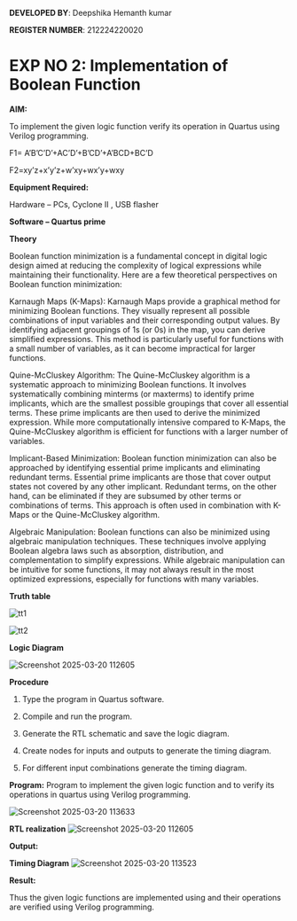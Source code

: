 **DEVELOPED BY**: Deepshika Hemanth kumar

**REGISTER NUMBER**: 212224220020


# EXP NO 2: Implementation of Boolean Function

**AIM:**

To implement the given logic function verify its operation in Quartus using Verilog programming.

F1= A’B’C’D’+AC’D’+B’CD’+A’BCD+BC’D 

F2=xy’z+x’y’z+w’xy+wx’y+wxy

**Equipment Required:**

Hardware – PCs, Cyclone II , USB flasher

**Software – Quartus prime**

**Theory**

Boolean function minimization is a fundamental concept in digital logic design aimed at reducing the complexity of logical expressions while maintaining their functionality. Here are a few theoretical perspectives on Boolean function minimization:

Karnaugh Maps (K-Maps):
Karnaugh Maps provide a graphical method for minimizing Boolean functions. They visually represent all possible combinations of input variables and their corresponding output values. By identifying adjacent groupings of 1s (or 0s) in the map, you can derive simplified expressions. This method is particularly useful for functions with a small number of variables, as it can become impractical for larger functions.

Quine-McCluskey Algorithm:
The Quine-McCluskey algorithm is a systematic approach to minimizing Boolean functions. It involves systematically combining minterms (or maxterms) to identify prime implicants, which are the smallest possible groupings that cover all essential terms. These prime implicants are then used to derive the minimized expression. While more computationally intensive compared to K-Maps, the Quine-McCluskey algorithm is efficient for functions with a larger number of variables.

Implicant-Based Minimization:
Boolean function minimization can also be approached by identifying essential prime implicants and eliminating redundant terms. Essential prime implicants are those that cover output states not covered by any other implicant. Redundant terms, on the other hand, can be eliminated if they are subsumed by other terms or combinations of terms. This approach is often used in combination with K-Maps or the Quine-McCluskey algorithm.

Algebraic Manipulation:
Boolean functions can also be minimized using algebraic manipulation techniques. These techniques involve applying Boolean algebra laws such as absorption, distribution, and complementation to simplify expressions. While algebraic manipulation can be intuitive for some functions, it may not always result in the most optimized expressions, especially for functions with many variables.

**Truth table**

![tt1](https://github.com/user-attachments/assets/bb2c6e4e-e451-468a-8c83-0169e2858e6b)

![tt2](https://github.com/user-attachments/assets/a7c8cde3-a8e4-4a87-874f-7292621bf221)


**Logic Diagram**

![Screenshot 2025-03-20 112605](https://github.com/user-attachments/assets/d96c68d1-628c-4909-acd0-4b9f189137f3)


**Procedure**

1.	Type the program in Quartus software.

2.	Compile and run the program.

3.	Generate the RTL schematic and save the logic diagram.

4.	Create nodes for inputs and outputs to generate the timing diagram.

5.	For different input combinations generate the timing diagram.


**Program:**
 Program to implement the given logic function and to verify its operations in quartus using Verilog programming. 

![Screenshot 2025-03-20 113633](https://github.com/user-attachments/assets/31314b27-57dd-46ad-a0d9-66949c1ca878)


**RTL realization**
![Screenshot 2025-03-20 112605](https://github.com/user-attachments/assets/c97e1d50-3d37-48c0-9511-311f388f0019)


**Output:**

**Timing Diagram**
![Screenshot 2025-03-20 113523](https://github.com/user-attachments/assets/75d87c42-4dd3-4320-9125-cbf217dbdabf)


**Result:**

Thus the given logic functions are implemented using and their operations are verified using Verilog programming.

